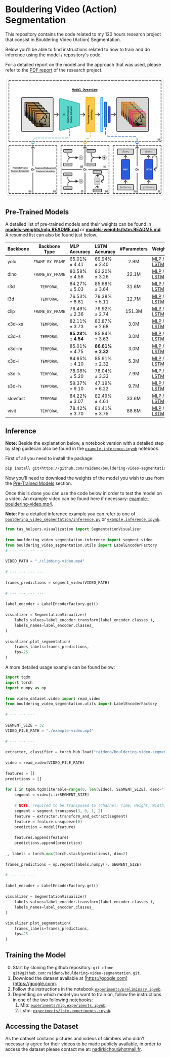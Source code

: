 # Bouldering Video (Action) Segmentation

This repository contains the code related to my 120 hours research project that consist in Bouldering Video (Action) Segmentation.

Below you'll be able to find instructions related to how to train and do inference using the model / repository's code.

For a detailed report on the model and the approach that was used, please refer to the [PDF report](assets/report.pdf) of the research project.

![model-overview](assets/figures/model-overview-with-background.png)

## Pre-Trained Models

A detailed list of pre-trained models and their weights can be found in **[models-weights/mlp.README.md](models-weights/mlp.README.md)** or **[models-weights/lstm.README.md](models-weights/lstm.README.md)**. A resumed list can also be found just below.

| Backbone |  Backbone Type   | MLP Accuracy      | LSTM Accuracy     | #Parameters | Weights                                                                         |
| :------- | :--------------: | :---------------- | :---------------- | :---------: | ------------------------------------------------------------------------------- |
| yolo     | `FRAME_BY_FRAME` | 65.01% ± 4.41     | 69.94% ± 2.40     |    2.9M     | [MLP](models-weights/mlp.yolo.pt) / [LSTM](models-weights/lstm.yolo.pt)         |
| dino     | `FRAME_BY_FRAME` | 80.58% ± 4.56     | 83.20% ± 3.26     |    22.1M    | [MLP](models-weights/mlp.dino.pt) / [LSTM](models-weights/lstm.dino.pt)         |
| r3d      |    `TEMPORAL`    | 84.27% ± 5.03     | 85.68% ± 3.64     |    31.6M    | [MLP](models-weights/mlp.r3d.pt) / [LSTM](models-weights/lstm.r3d.pt)           |
| i3d      |    `TEMPORAL`    | 76.53% ± 8.81     | 79.38% ± 5.11     |    12.7M    | [MLP](models-weights/mlp.i3d.pt) / [LSTM](models-weights/lstm.i3d.pt)           |
| clip     | `FRAME_BY_FRAME` | 76.49% ± 2.36     | 79.92% ± 2.74     |   151.3M    | [MLP](models-weights/mlp.clip.pt) / [LSTM](models-weights/lstm.clip.pt)         |
| x3d-xs   |    `TEMPORAL`    | 82.11% ± 3.73     | 83.87% ± 2.68     |    3.0M     | [MLP](models-weights/mlp.x3d-xs.pt) / [LSTM](models-weights/lstm.x3d-xs.pt)     |
| x3d-s    |    `TEMPORAL`    | **85.28% ± 4.54** | 85.84% ± 3.63     |    3.0M     | [MLP](models-weights/mlp.x3d-s.pt) / [LSTM](models-weights/lstm.x3d-s.pt)       |
| x3d-m    |    `TEMPORAL`    | 85.01% ± 4.75     | **86.61% ± 2.32** |    3.0M     | [MLP](models-weights/mlp.x3d-m.pt) / [LSTM](models-weights/lstm.x3d-m.pt)       |
| x3d-l    |    `TEMPORAL`    | 84.65% ± 4.10     | 85.91% ± 2.32     |    5.3M     | [MLP](models-weights/mlp.x3d-l.pt) / [LSTM](models-weights/lstm.x3d-l.pt)       |
| s3d-k    |    `TEMPORAL`    | 78.08% ± 5.20     | 78.04% ± 3.33     |    7.9M     | [MLP](models-weights/mlp.s3d-k.pt) / [LSTM](models-weights/lstm.s3d-k.pt)       |
| s3d-h    |    `TEMPORAL`    | 59.37% ± 9.10     | 47.19% ± 6.22     |    9.7M     | [MLP](models-weights/mlp.s3d-h.pt) / [LSTM](models-weights/lstm.s3d-h.pt)       |
| slowfast |    `TEMPORAL`    | 84.22% ± 3.07     | 82.49% ± 4.61     |    33.6M    | [MLP](models-weights/mlp.slowfast.pt) / [LSTM](models-weights/lstm.slowfast.pt) |
| vivit    |    `TEMPORAL`    | 78.42% ± 3.70     | 81.41% ± 3.75     |    88.6M    | [MLP](models-weights/mlp.vivit.pt) / [LSTM](models-weights/lstm.vivit.pt)       |

## Inference

**Note:** Beside the explanation below, a notebook version with a detailed step by step guidecan also be found in the [`example.inference.ipynb`](example.inference.ipynb) notebook.

First of all you need to install the package:

```bash
pip install git+https://github.com/raideno/bouldering-video-segmentation.git
```

Now you'll need to download the weights of the model you wish to use from the [Pre-Trained Models](#pretrained-models) section.

Once this is done you can use the code below in order to test the model on a video. An example video can be found here if necessary: [example-bouldering-video.mp4](https://google.com).

**Note**: For a detailed inference example you can refer to one of [`bouldering_video_segmentation/inference.py`](bouldering_video_segmentation/inference.py) or [`example.inference.ipynb`](example.inference.ipynb).

```python
from tas_helpers.visualization import SegmentationVisualizer

from bouldering_video_segmentation.inference import segment_video
from bouldering_video_segmentation.utils import LabelEncoderFactory
# --- --- --- ---

VIDEO_PATH = "./climbing-video.mp4"

# --- --- --- ---

frames_predictions = segment_video(VIDEO_PATH)

# --- --- --- ---

label_encoder = LabelEncoderFactory.get()

visualizer = SegmentationVisualizer(
    labels_values=label_encoder.transform(label_encoder.classes_),
    labels_names=label_encoder.classes_
)

visualizer.plot_segmentation(
    frames_labels=frames_predictions,
    fps=25
)
```

A more detailed usage example can be found below:

```python
import tqdm
import torch
import numpy as np

from video_dataset.video import read_video
from bouldering_video_segmentation.utils import LabelEncoderFactory

# --- --- ---

SEGMENT_SIZE = 32
VIDEO_FILE_PATH = "./example-video.mp4"

# --- --- ---

extractor, classifier = torch.hub.load("raideno/bouldering-video-segmentation", "mlp", backbone_name="x3d-xs", pretrained=True)

video = read_video(VIDEO_FILE_PATH)

features = []
predictions = []

for i in tqdm.tqdm(iterable=range(0, len(video), SEGMENT_SIZE), desc="[processing-video-segments]:", disable=not verbose):
    segment = video[i:i+SEGMENT_SIZE]

    # NOTE: required to be transposed to (Channel, Time, Height, Width)
    segment = segment.transpose(3, 0, 1, 2)
    feature = extractor.transform_and_extract(segment)
    feature = feature.unsqueeze(0)
    prediction = model(feature)

    features.append(feature)
    predictions.append(prediction)

_, labels = torch.max(torch.stack(predictions), dim=2)

frames_predictions = np.repeat(labels.numpy(), SEGMENT_SIZE)

# --- --- ---

label_encoder = LabelEncoderFactory.get()

visualizer = SegmentationVisualizer(
    labels_values=label_encoder.transform(label_encoder.classes_),
    labels_names=label_encoder.classes_
)

visualizer.plot_segmentation(
    frames_labels=frames_predictions,
    fps=25
)
```

## Training the Model

0. Start by cloning the github repository: `git clone git@github.com:raideno/bouldering-video-segmentation.git`.
1. Download the dataset available at [https://google.com](https://google.com).
2. Follow the instructions in the notebook [`experiments/preliminary.ipynb`](experiments/preliminary.ipynb).
3. Depending on which model you want to train on, follow the instructions in one of the two following notebooks:
   1. Mlp: [`experiments/mlp.experiments.ipynb`](experiments/mlp.experiments.ipynb).
   2. Lstm: [`experiments/lstm.experiments.ipynb`](experiments/lstm.experiments.ipynb).

## Accessing the Dataset

As the dataset contains pictures and videos of climbers who didn't necessarily agree for their videos to be made publicly available, in order to access the dataset please contact me at: [nadirkichou@hotmail.fr](mailto:nadirkichou@hotmail.fr).
